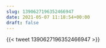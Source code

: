 ```yaml
---
slug: 1390627196352466947
date: 2021-05-07 11:18:54+00:00
draft: false
---
```


{{< tweet 1390627196352466947 >}}
